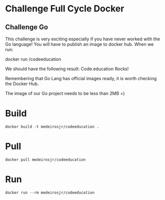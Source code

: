 # Challenge Full Cycle Docker
## Challenge Go

This challenge is very exciting especially if you have never worked with the Go language!
You will have to publish an image to docker hub. When we run:

docker run <your-user>/codeeducation

We should have the following result: Code.education Rocks!

Remembering that Go Lang has official images ready, it is worth checking the Docker Hub.

The image of our Go project needs to be less than 2MB =)

# Build 
```
docker build -t medeirosjr/codeeducation .
```

# Pull 
```
docker pull medeirosjr/codeeducation
```

# Run
```
docker run --rm medeirosjr/codeeducation
```